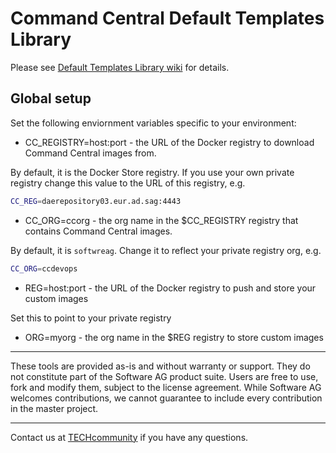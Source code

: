 <!-- Copyright 2013 - 2018 Software AG, Darmstadt, Germany and/or its licensors

   SPDX-License-Identifier: Apache-2.0

    Licensed under the Apache License, Version 2.0 (the "License");
    you may not use this file except in compliance with the License.
    You may obtain a copy of the License at

        http://www.apache.org/licenses/LICENSE-2.0

    Unless required by applicable law or agreed to in writing, software
    distributed under the License is distributed on an "AS IS" BASIS,
     WITHOUT WARRANTIES OR CONDITIONS OF ANY KIND, either express or implied.
     See the License for the specific language governing permissions and

     limitations under the License.                                                  

-->

# Command Central Default Templates Library

Please see [Default Templates Library wiki](https://github.com/SoftwareAG/sagdevops-templates/wiki) for details.

## Global setup

Set the following enviornment variables specific to your environment:

* CC_REGISTRY=host:port - the URL of the Docker registry to download Command Central images from.

By default, it is the Docker Store registry. If you use your own private registry change this value to the
URL of this registry, e.g.

```bash
CC_REG=daerepository03.eur.ad.sag:4443
```

* CC_ORG=ccorg - the org name in the $CC_REGISTRY registry that contains Command Central images.

By default, it is `softwreag`. Change it to reflect your private registry org, e.g.

```bash
CC_ORG=ccdevops
```

* REG=host:port - the URL of the Docker registry to push and store your custom images

Set this to point to your private registry

* ORG=myorg - the org name in the $REG registry to store custom images

______________________
These tools are provided as-is and without warranty or support. They do not constitute part of the Software AG product suite. Users are free to use, fork and modify them, subject to the license agreement. While Software AG welcomes contributions, we cannot guarantee to include every contribution in the master project.
______________________

Contact us at [TECHcommunity](mailto:technologycommunity@softwareag.com?subject=Github/SoftwareAG) if you have any questions.
